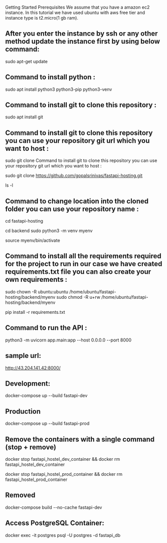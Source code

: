 Getting Started
Prerequisites
We assume that you have a amazon ec2 instance. In this tutorial we have used ubuntu with aws free tier and instance type is t2.micro(1 gb ram).

## After you enter the instance by ssh or any other method update the instance first by using below command:

sudo apt-get update

## Command to install python :

sudo apt install python3 python3-pip python3-venv

## Command to install git to clone this repository :

sudo apt install git

## Command to install git to clone this repository you can use your repository git url which you want to host :

sudo git clone Command to install git to clone this repository you can use your repository git url which you want to host :

sudo git clone https://github.com/gopalsrinivas/fastapi-hosting.git

ls -l

## Command to change location into the cloned folder you can use your repository name :

cd fastapi-hosting

cd backend
sudo python3 -m venv myenv

source myenv/bin/activate

## Command to install all the requirements required for the project to run in our case we have created requirements.txt file you can also create your own requirements :

sudo chown -R ubuntu:ubuntu /home/ubuntu/fastapi-hosting/backend/myenv
sudo chmod -R u+rw /home/ubuntu/fastapi-hosting/backend/myenv

pip install -r requirements.txt

## Command to run the API :

python3 -m uvicorn app.main:app --host 0.0.0.0 --port 8000

## sample url:

http://43.204.141.42:8000/

## Development:

docker-compose up --build fastapi-dev

## Production

docker-compose up --build fastapi-prod

## Remove the containers with a single command (stop + remove)

docker stop fastapi_hostel_dev_container && docker rm fastapi_hostel_dev_container

docker stop fastapi_hostel_prod_container && docker rm fastapi_hostel_prod_container

## Removed

docker-compose build --no-cache fastapi-dev

## Access PostgreSQL Container:

docker exec -it postgres psql -U postgres -d fastapi_db
